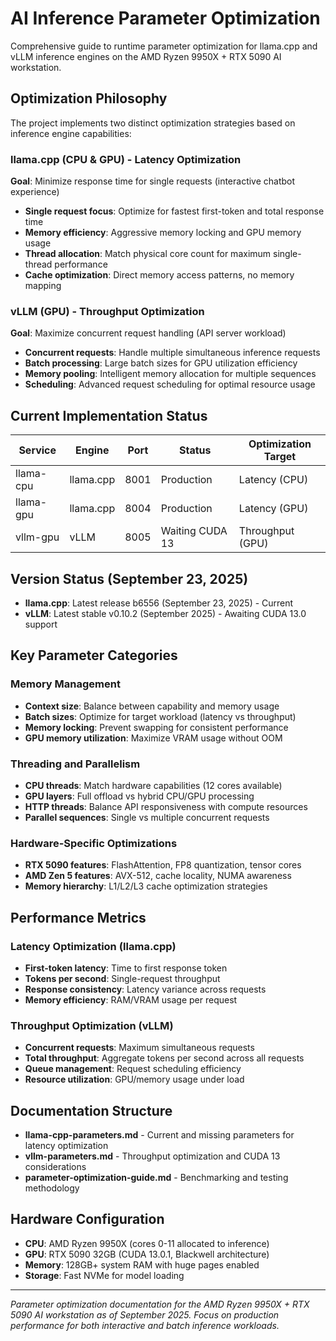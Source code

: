 # AI Inference Parameter Optimization

Comprehensive guide to runtime parameter optimization for llama.cpp and vLLM inference engines on the AMD Ryzen 9950X + RTX 5090 AI workstation.

## Optimization Philosophy

The project implements two distinct optimization strategies based on inference engine capabilities:

### llama.cpp (CPU & GPU) - Latency Optimization
**Goal**: Minimize response time for single requests (interactive chatbot experience)

- **Single request focus**: Optimize for fastest first-token and total response time
- **Memory efficiency**: Aggressive memory locking and GPU memory usage
- **Thread allocation**: Match physical core count for maximum single-thread performance
- **Cache optimization**: Direct memory access patterns, no memory mapping

### vLLM (GPU) - Throughput Optimization
**Goal**: Maximize concurrent request handling (API server workload)

- **Concurrent requests**: Handle multiple simultaneous inference requests
- **Batch processing**: Large batch sizes for GPU utilization efficiency
- **Memory pooling**: Intelligent memory allocation for multiple sequences
- **Scheduling**: Advanced request scheduling for optimal resource usage

## Current Implementation Status

| Service | Engine | Port | Status | Optimization Target |
|---------|--------|------|--------|-------------------|
| llama-cpu | llama.cpp | 8001 | Production | Latency (CPU) |
| llama-gpu | llama.cpp | 8004 | Production | Latency (GPU) |
| vllm-gpu | vLLM | 8005 | Waiting CUDA 13 | Throughput (GPU) |

## Version Status (September 23, 2025)

- **llama.cpp**: Latest release b6556 (September 23, 2025) - Current
- **vLLM**: Latest stable v0.10.2 (September 2025) - Awaiting CUDA 13.0 support

## Key Parameter Categories

### Memory Management
- **Context size**: Balance between capability and memory usage
- **Batch sizes**: Optimize for target workload (latency vs throughput)
- **Memory locking**: Prevent swapping for consistent performance
- **GPU memory utilization**: Maximize VRAM usage without OOM

### Threading and Parallelism
- **CPU threads**: Match hardware capabilities (12 cores available)
- **GPU layers**: Full offload vs hybrid CPU/GPU processing
- **HTTP threads**: Balance API responsiveness with compute resources
- **Parallel sequences**: Single vs multiple concurrent requests

### Hardware-Specific Optimizations
- **RTX 5090 features**: FlashAttention, FP8 quantization, tensor cores
- **AMD Zen 5 features**: AVX-512, cache locality, NUMA awareness
- **Memory hierarchy**: L1/L2/L3 cache optimization strategies

## Performance Metrics

### Latency Optimization (llama.cpp)
- **First-token latency**: Time to first response token
- **Tokens per second**: Single-request throughput
- **Response consistency**: Latency variance across requests
- **Memory efficiency**: RAM/VRAM usage per request

### Throughput Optimization (vLLM)
- **Concurrent requests**: Maximum simultaneous requests
- **Total throughput**: Aggregate tokens per second across all requests
- **Queue management**: Request scheduling efficiency
- **Resource utilization**: GPU/memory usage under load

## Documentation Structure

- **llama-cpp-parameters.md** - Current and missing parameters for latency optimization
- **vllm-parameters.md** - Throughput optimization and CUDA 13 considerations
- **parameter-optimization-guide.md** - Benchmarking and testing methodology

## Hardware Configuration

- **CPU**: AMD Ryzen 9950X (cores 0-11 allocated to inference)
- **GPU**: RTX 5090 32GB (CUDA 13.0.1, Blackwell architecture)
- **Memory**: 128GB+ system RAM with huge pages enabled
- **Storage**: Fast NVMe for model loading

---

*Parameter optimization documentation for the AMD Ryzen 9950X + RTX 5090 AI workstation as of September 2025. Focus on production performance for both interactive and batch inference workloads.*